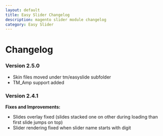 ```yaml
---
layout: default
title: Easy Slider Changelog
description: magento slider module changelog
category: Easy Slider
---
```


# Changelog

### Version 2.5.0

 -  Skin files moved under tm/easyslide subfolder
 -  TM_Amp support added

### Version 2.4.1

**Fixes and Improvements:**

 -  Slides overlay fixed (slides stacked one on other during loading than
    first slide jumps on top)
 -  Slider rendering fixed when slider name starts with digit
